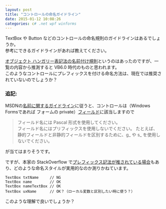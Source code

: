 ```yaml
---
layout: post
title: "コントロールの命名ガイドライン"
date: 2015-01-12 10:08:26
categories: c# .net wpf winforms
---
```

<p>TextBox や Button などのコントロールの命名規則のガイドラインはあるでしょうか。<br>
参考にできるガイドラインがあれば教えてください。</p>

<p><a href="http://support.microsoft.com/kb/173738/ja" rel="nofollow noreferrer">オブジェクト ハンガリー表記法の名前付け規則</a>というのはあったのですが、一覧の内容から推測すると VB6.0 時代のものと思われます。<br>
このようなコントロールにプレフィックスを付ける命名方法は、現在では推奨されていないのでしょうか？</p>

<h3>追記:</h3>

<p>MSDNの<a href="http://msdn.microsoft.com/ja-jp/library/ms229002(v=vs.100).aspx" rel="nofollow noreferrer">名前に関するガイドライン</a>に従うと、コントロールは（Windows Formsであれば フォームの private）<a href="http://msdn.microsoft.com/ja-jp/library/ms229012(v=vs.100).aspx" rel="nofollow noreferrer">フィールド</a>に該当しますので</p>

<blockquote>
  <p>フィールド名には Pascal 形式を使用してください。<br>
  フィールド名にはプリフィックスを使用しないでください。 たとえば、静的フィールドと非静的フィールドを区別するために、g_ や s_ を使用しないでください。 </p>
</blockquote>

<p>が当てはまりそうです。</p>

<p>ですが、本家の StackOverflow で<a href="https://stackoverflow.com/questions/1246546/best-practices-for-c-sharp-gui-naming-conventions">プレフィックス記法が推されている場合</a>もあり、どのような命名スタイルが実用的なのか測りかねています。</p>

<pre><code>TextBox txtName     // NG
TextBox name        // OK
TextBox nameTextBox // OK
TextBox uxName      // OK？（ローカル変数と区別したい時に使う？）
</code></pre>

<p>このような理解で良いでしょうか？</p>
